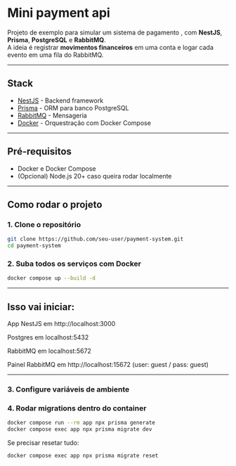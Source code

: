 # Mini payment api 

Projeto de exemplo para simular um sistema de pagamento , com **NestJS**, **Prisma**, **PostgreSQL** e **RabbitMQ**.  
A ideia é registrar **movimentos financeiros** em uma conta e logar cada evento em uma fila do RabbitMQ.

---

## Stack

- [NestJS](https://nestjs.com/) - Backend framework
- [Prisma](https://www.prisma.io/) - ORM para banco PostgreSQL
- [RabbitMQ](https://www.rabbitmq.com/) - Mensageria
- [Docker](https://www.docker.com/) - Orquestração com Docker Compose

---

## Pré-requisitos

- Docker e Docker Compose
- (Opcional) Node.js 20+ caso queira rodar localmente

---

## Como rodar o projeto

### 1. Clone o repositório
```bash
git clone https://github.com/seu-user/payment-system.git
cd payment-system
```

### 2. Suba todos os serviços com Docker
```bash
docker compose up --build -d
```
---
## Isso vai iniciar:

App NestJS em http://localhost:3000

Postgres em localhost:5432

RabbitMQ em localhost:5672

Painel RabbitMQ em http://localhost:15672 (user: guest / pass: guest)

---

### 3. Configure variáveis de ambiente

### 4. Rodar migrations dentro do container

```bash
docker compose run --rm app npx prisma generate
docker compose exec app npx prisma migrate dev
```

Se precisar resetar tudo:
```bash
docker compose exec app npx prisma migrate reset
```
